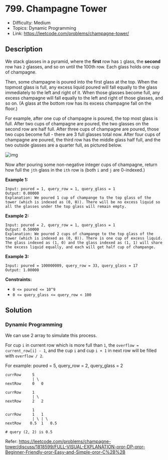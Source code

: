 # 799. Champagne Tower

- Difficulty: Medium
- Topics: Dynamic Programming
- Link: https://leetcode.com/problems/champagne-tower/

## Description

We stack glasses in a pyramid, where the **first** row has `1` glass, the **second** row has `2` glasses, and so on until the 100th row. Each glass holds one cup of champagne.

Then, some champagne is poured into the first glass at the top. When the topmost glass is full, any excess liquid poured will fall equally to the glass immediately to the left and right of it. When those glasses become full, any excess champagne will fall equally to the left and right of those glasses, and so on. (A glass at the bottom row has its excess champagne fall on the floor.)

For example, after one cup of champagne is poured, the top most glass is full. After two cups of champagne are poured, the two glasses on the second row are half full. After three cups of champagne are poured, those two cups become full - there are 3 full glasses total now. After four cups of champagne are poured, the third row has the middle glass half full, and the two outside glasses are a quarter full, as pictured below.

![img](https://s3-lc-upload.s3.amazonaws.com/uploads/2018/03/09/tower.png)

Now after pouring some non-negative integer cups of champagne, return how full the `jth` glass in the `ith` row is (both `i` and `j` are 0-indexed.)

**Example 1:**

```
Input: poured = 1, query_row = 1, query_glass = 1
Output: 0.00000
Explanation: We poured 1 cup of champange to the top glass of the tower (which is indexed as (0, 0)). There will be no excess liquid so all the glasses under the top glass will remain empty.
```

**Example 2:**

```
Input: poured = 2, query_row = 1, query_glass = 1
Output: 0.50000
Explanation: We poured 2 cups of champange to the top glass of the tower (which is indexed as (0, 0)). There is one cup of excess liquid. The glass indexed as (1, 0) and the glass indexed as (1, 1) will share the excess liquid equally, and each will get half cup of champange.
```

**Example 3:**

```
Input: poured = 100000009, query_row = 33, query_glass = 17
Output: 1.00000
```

**Constraints:**

- `0 <= poured <= 10^9`
- `0 <= query_glass <= query_row < 100`

## Solution

### Dynamic Programming

We can use 2 array to simulate this process.

For cup `i` in current row which is more full than `1`, the `overflow = current_row[i] - 1`, and the cup `i` and cup `i + 1` in next row will be filled with `overflow / 2`.

For example: poured = 5, query_row = 2, query_glass = 2

```shell
currRow     5
            | \
nextRow     0   0

currRow     1
            | \
nextRow     2   2

            1
currRow     1   1
            | \ | \
nextRow    0.5  1   0.5

# query (2, 2) is 0.5
```

Refer: https://leetcode.com/problems/champagne-tower/discuss/1818599/FULL-VISUAL-EXPLANATION-oror-DP-oror-Beginner-Friendly-oror-Easy-and-Simple-oror-C%2B%2B
